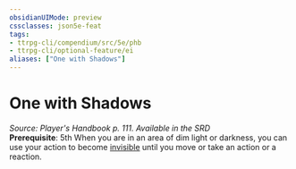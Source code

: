 ```yaml
---
obsidianUIMode: preview
cssclasses: json5e-feat
tags:
- ttrpg-cli/compendium/src/5e/phb
- ttrpg-cli/optional-feature/ei
aliases: ["One with Shadows"]
---
```

# One with Shadows
*Source: Player's Handbook p. 111. Available in the <span title='Systems Reference Document (5.1)'>SRD</span>*  
**Prerequisite**: 5th
When you are in an area of dim light or darkness, you can use your action to become [invisible](3-Mechanics/CLI/rules/conditions.md#Invisible) until you move or take an action or a reaction.